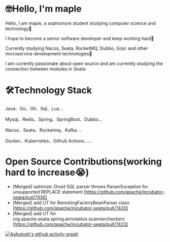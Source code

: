 # 🤓Hello, I'm maple
Hello, I am maple, a sophomore student studying computer science and technology👻

I hope to become a senior software developer and keep working hard🤠

Currently studying Nacos, Seata, RocketMQ, Dubbo, Grpc and other microservice development technologies🥱

I am currently passionate about open source and am currently studying the connection between modules in Seata

# 🛠️Technology Stack
Java、Go、Git、Sql、Lua...

Mysql、Redis、Spring、SpringBoot、Dubbo...

Nacos、Seata、Rocketmq、Kafka ...

Docker、Kubernetes、Github Actions......

# Open Source Contributions(working hard to increase😭)
- [Merged] optimize: Druid SQL parser throws ParserException for unsupported REPLACE statement [https://github.com/apache/incubator-seata/pull/7456]
- [Merged] add UT for RemotingFactoryBeanParser class [https://github.com/apache/incubator-seata/pull/7420]
- [Merged] add UT for org.apache.seata.spring.annotation.scannercheckers [https://github.com/apache/incubator-seata/pull/7423]

[![Ashutosh's github activity graph](https://github-readme-activity-graph.vercel.app/graph?username=maple525866&theme=vue)](https://github.com/ashutosh00710/github-readme-activity-graph)
